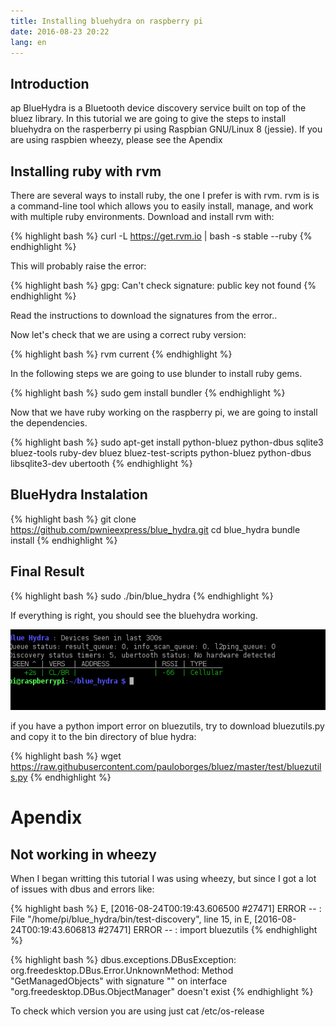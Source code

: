 ```yaml
---
title: Installing bluehydra on raspberry pi
date: 2016-08-23 20:22
lang: en
---
```


## Introduction
ap
BlueHydra is a Bluetooth device discovery service built on top of the bluez library.
In this tutorial we are going to give the steps to install bluehydra on the rasperberry pi using Raspbian GNU/Linux 8 (jessie).
If you are using raspbien wheezy, please see the Apendix

## Installing ruby with rvm

There are several ways to install ruby, the one I prefer is with rvm.
rvm is  is a command-line tool which allows you to easily install, manage, and work with multiple ruby environments.
Download and install rvm with:

{% highlight bash %}
 curl -L https://get.rvm.io | bash -s stable --ruby
{% endhighlight %}

This will probably raise the error:

{% highlight bash %}
 gpg: Can't check signature: public key not found
{% endhighlight %}

Read the instructions to download the signatures from the error..

Now let's check that we are using a correct ruby version:

{% highlight bash %}
 rvm current
{% endhighlight %}

In the following steps we are going to use blunder to install ruby gems.

{% highlight bash %}
 sudo gem install bundler
{% endhighlight %}

Now that we have ruby working on the raspberry pi, we are going to install the dependencies.

{% highlight bash %}
 sudo apt-get install python-bluez python-dbus sqlite3 bluez-tools ruby-dev bluez bluez-test-scripts python-bluez python-dbus libsqlite3-dev ubertooth
{% endhighlight %}


## BlueHydra Instalation

{% highlight bash %}
 git clone https://github.com/pwnieexpress/blue_hydra.git
 cd blue_hydra
 bundle install
{% endhighlight %}


## Final Result

{% highlight bash %}
sudo ./bin/blue_hydra
{% endhighlight %}


If everything is right, you should see the bluehydra working.


![alt text](https://github.com/llazzaro/llazzaro.github.io/blob/master/_posts/blue_hydra.png?raw=true "Blue_hydra on raspbian jessie")

if you have a python import error on bluezutils, try to download bluezutils.py and copy it to the bin directory of blue hydra:

{% highlight bash %}
 wget https://raw.githubusercontent.com/pauloborges/bluez/master/test/bluezutils.py
{% endhighlight %}


# Apendix 

## Not working in wheezy
When I began writting this tutorial I was using wheezy, but since I got a lot of issues with dbus and errors like:

{% highlight bash %}
E, [2016-08-24T00:19:43.606500 #27471] ERROR -- :   File "/home/pi/blue_hydra/bin/test-discovery", line 15, in <module>
E, [2016-08-24T00:19:43.606813 #27471] ERROR -- :     import bluezutils
{% endhighlight %}

{% highlight bash %}
dbus.exceptions.DBusException: org.freedesktop.DBus.Error.UnknownMethod: Method "GetManagedObjects" with signature "" on interface "org.freedesktop.DBus.ObjectManager" doesn't exist
{% endhighlight %}

To check which version you are using just cat /etc/os-release

